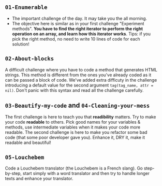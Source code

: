 ## `01-Enumerable`

- The important challenge of the day. It may take you the all morning.
- The objective here is similar as in your first challenge "Experiment methods". **You have to find the right iterator to perform the right operation on an array, and learn how this iterator works**. Tips: if you pick the right method, no need to write 10 lines of code for each solution!


## `02-About-blocks`

A difficult challenge where you have to code a method that generates HTML strings. This method is different from the ones you've already coded as it can be passed a block of code. We've added extra difficuty in the challenge introducing a  default value for the second argument `tag(tag_name, attr = nil)`. Don't panic with this syntax and read all the challenge carefully.


## `03-Beautify-my-code` and `04-Cleaning-your-mess`

The first challenge is here to teach you that **readibility** matters. Try to make your code **readable** to others. Pick good names for your variables & methods, use intermediate variables when it makes your code more readable. The second challenge is here to make you refactor some bad code (that some poor developer gave you). Enhance it, DRY it, make it readable and beautiful!


## `05-Louchebem`

Code a Louchebem translator (the Louchebem is a French slang). Go step-by-step, start simply with a word translator and then try to handle longer texts and enhance your translator.
